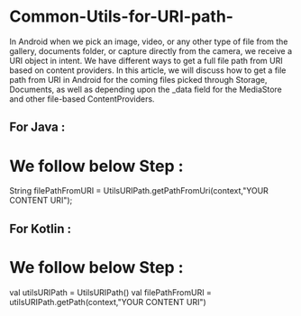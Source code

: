 # Common-Utils-for-URI-path-
In Android when we pick an image, video, or any other type of file from the gallery, documents folder, or capture directly from the camera, we receive a URI object in intent. We have different ways to get a full file path from URI based on content providers. In this article, we will discuss how to get a file path from URI in Android for the coming files picked through Storage, Documents, as well as depending upon the _data field for the MediaStore and other file-based ContentProviders.


## For Java :
# We follow below Step :

String filePathFromURI = UtilsURIPath.getPathFromUri(context,"YOUR CONTENT URI");

## For Kotlin :
# We follow below Step :

val utilsURIPath = UtilsURIPath()
val filePathFromURI = utilsURIPath.getPath(context,"YOUR CONTENT URI")
